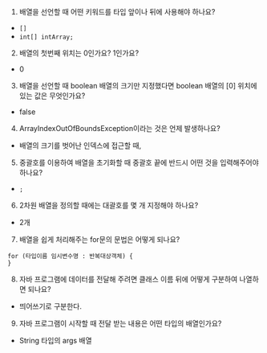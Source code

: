 1. 배열을 선언할 때 어떤 키워드를 타입 앞이나 뒤에 사용해야 하나요?
- `[]`
- `int[] intArray;`
2. 배열의 첫번째 위치는 0인가요? 1인가요?
- 0
3. 배열을 선언할 때 boolean 배열의 크기만 지정했다면 boolean 배열의 [0] 위치에 있는 값은 무엇인가요?
- false
4. ArrayIndexOutOfBoundsException이라는 것은 언제 발생하나요?
- 배열의 크기를 벗어난 인덱스에 접근할 때,
5. 중괄호를 이용하여 배열을 초기화할 때 중괄호 끝에 반드시 어떤 것을 입력해주어야 하나요?
- `;`
6. 2차원 배열을 정의할 때에는 대괄호를 몇 개 지정해야 하나요?
- 2개
7. 배열을 쉽게 처리해주는 for문의 문법은 어떻게 되나요?
```text
for (타입이름 임시변수명 : 반복대상객체) {
}
```
8. 자바 프로그램에 데이터를 전달해 주려면 클래스 이름 뒤에 어떻게 구분하여 나열하면 되나요?
- 띄어쓰기로 구분한다.
9. 자바 프로그램이 시작할 때 전달 받는 내용은 어떤 타입의 배열인가요?
- String 타입의 args 배열
